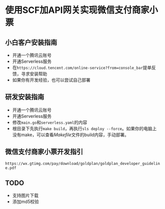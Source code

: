 # 使用SCF加API网关实现微信支付商家小票

## 小白客户安装指南

- 开通一个腾讯云账号
- 开通Serverless服务
- 在`https://cloud.tencent.com/online-service?from=console_bar`提单反馈，寻求安装帮助
- 如果你有开发经验，也可以尝试自己部署

## 研发安装指南

- 开通一个腾讯云账号
- 开通Serverless服务
- 修改`main.go`和`serverless.yaml`的内容
- 根目录下先执行`make build`，再执行`sls deploy --force`。如果你的电脑上没有make，可以查看*Makefile*文件的build内容，手动部署。

## 微信支付商家小票开发指引

`https://wx.gtimg.com/pay/download/goldplan/goldplan_developer_guideline.pdf`

## TODO
- 支持图片下载
- 添加md5校验
